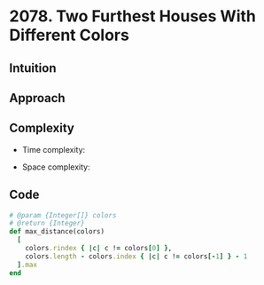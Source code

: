 # 2078. Two Furthest Houses With Different Colors

## Intuition

## Approach
<!-- Describe your approach to solving the problem. -->

## Complexity

- Time complexity:
<!-- Add your time complexity here, e.g. $$O(n)$$ -->

- Space complexity:
<!-- Add your space complexity here, e.g. $$O(n)$$ -->

## Code

```ruby
# @param {Integer[]} colors
# @return {Integer}
def max_distance(colors)
  [
    colors.rindex { |c| c != colors[0] },
    colors.length - colors.index { |c| c != colors[-1] } - 1
  ].max
end
```
